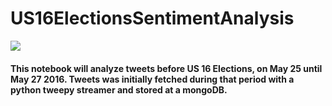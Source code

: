 # US16ElectionsSentimentAnalysis

<img src="https://img.shields.io/badge/status%3A-still%20working%20%2F%20experimenting-green.svg" />

#### This notebook will analyze tweets before US 16 Elections, on May 25 until May 27 2016. Tweets was initially fetched during that period with a python tweepy streamer and stored at a mongoDB.
